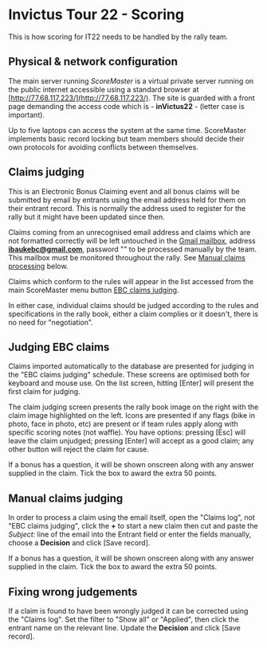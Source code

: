# Invictus Tour 22 - Scoring

This is how scoring for IT22 needs to be handled by the rally team.

## Physical & network configuration

The main server running *ScoreMaster* is a virtual private server running on the public internet accessible using a standard browser at [http://77.68.117.223/](http://77.68.117.223/). The site is guarded with a front page demanding the access code which is - **inVictus22** - (letter case is important).

Up to five laptops can access the system at the same time. ScoreMaster implements basic record locking but team members should decide their own protocols for avoiding conflicts between themselves.

## Claims judging

This is an Electronic Bonus Claiming event and all bonus claims will be submitted by email by entrants using the email address held for them on their entrant record. This is normally the address used to register for the rally but it might have been updated since then.

Claims coming from an unrecognised email address and claims which are not formatted correctly will be left untouched in the [Gmail mailbox](https://mail.google.com/mail/u/0/#inbox), address **ibaukebc@gmail.com**, password "" to be processed manually by the team. This mailbox must be monitored throughout the rally. See [Manual claims processing](#manual-claims-judging) below.

Claims which conform to the rules will appear in the list accessed from the main ScoreMaster menu button [EBC claims judging](#judging-ebc-claims).

In either case, individual claims should be judged according to the rules and specifications in the rally book, either a claim complies or it doesn't, there is no need for "negotiation".

## Judging EBC claims

Claims imported automatically to the database are presented for judging in the "EBC claims judging" schedule. These screens are optimised both for keyboard and mouse use. On the list screen, hitting [Enter] will present the first claim for judging.

The claim judging screen presents the rally book image on the right with the claim image highlighted on the left. Icons are presented if any flags (bike in photo, face in photo, etc) are present or if team rules apply along with specific scoring notes (not waffle). You have options: pressing [Esc] will leave the claim unjudged; pressing [Enter] will accept as a good claim; any other button will reject the claim for cause.

If a bonus has a question, it will be shown onscreen along with any answer supplied in the claim. Tick the box to award the extra 50 points.

## Manual claims judging

In order to process a claim using the email itself, open the "Claims log", not "EBC claims judging", click the **+** to start a new claim then cut and paste the *Subject:* line of the email into the Entrant field or enter the fields manually, choose a **Decision** and click [Save record].

If a bonus has a question, it will be shown onscreen along with any answer supplied in the claim. Tick the box to award the extra 50 points.

## Fixing wrong judgements

If a claim is found to have been wrongly judged it can be corrected using the "Claims log". Set the filter to "Show all" or "Applied", then click the entrant name on the relevant line. Update the **Decision** and click [Save record].
